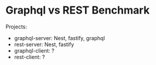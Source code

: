 # Graphql vs REST Benchmark

Projects:
* graphql-server: Nest, fastify, graphql
* rest-server: Nest, fastify
* graphql-client: ?
* rest-client: ?